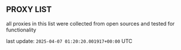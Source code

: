 ## PROXY LIST

all proxies in this list were collected from open sources and tested for functionality

last update: `2025-04-07 01:20:20.001917+00:00` UTC
